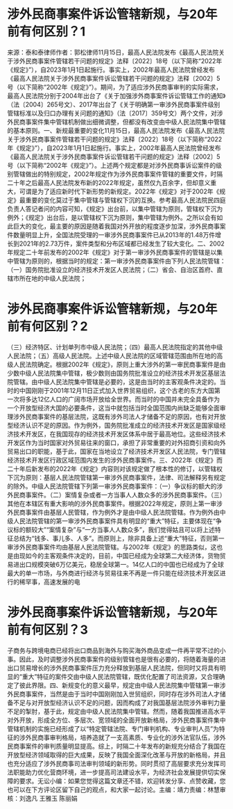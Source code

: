 # 涉外民商事案件诉讼管辖新规，与20年前有何区别？1

来源：泰和泰律师作者：郭松律师11月15日，最高人民法院发布《最高人民法院关于涉外民商事案件管辖若干问题的规定》法释〔2022〕18号（以下简称“2022年《规定》”），自2023年1月1日起施行。事实上，2002年最高人民法院曾经发布《最高人民法院关于涉外民商事案件诉讼管辖若干问题的规定》法释〔2002〕5号（以下简称“2002年《规定》”）。期间，为了适应涉外民商事审判的实际需求，最高人民法院分别于2004年出台了《关于加强涉外商事案件诉讼管辖工作的通知》（法〔2004〕265号文）、2017年出台了《关于明确第一审涉外民商事案件级别管辖标准以及归口办理有关问题的通知》（法〔2017〕359号文）两个文件，对涉外民商事案件集中管辖机制做出细微调整，但都没有改变由中级人民法院集中管辖的基本原则。一、新规最重要的变化11月15日，最高人民法院发布《最高人民法院关于涉外民商事案件管辖若干问题的规定》法释〔2022〕18号（以下简称“2022年《规定》”），自2023年1月1日起施行。事实上，2002年最高人民法院曾经发布《最高人民法院关于涉外民商事案件诉讼管辖若干问题的规定》法释〔2002〕5号（以下简称“2002年《规定》”）。上述两个规定都是对涉外民商事诉讼案件的级别管辖做出的特别规定，2002年规定作为涉外民商事案件管辖的重要文件，时隔二十年之后最高人民法院发布新的2022年规定，虽然仅九百余字，但却意义重大，可谓是为了适应新时代下新形势的新规定。2022年《规定》对于2002年《规定》最重要的变化莫过于集中管辖与管辖权下沉的互换。参考最高人民法院民四庭负责人答记者问的内容可知，《规定》出台前，以集中管辖为原则，管辖权下沉为例外；《规定》出台后，是以管辖权下沉为原则，集中管辖为例外。之所以会有如此巨大的变化，最主要的原因是随着我国对外开放的程度逐步加深，涉外民商事案件数量明显上升，全国法院受理的一审涉外民商事案件已从2013年的1.48万件增长到2021年的2.73万件，案件类型和分布区域都已经发生了较大变化。二、2002年规定二十年前发布的2002年《规定》对于第一审涉外民商事案件的管辖是以集中管辖为原则的，根据当时的规定：第一审涉外民商事案件由下列人民法院管辖：（一）国务院批准设立的经济技术开发区人民法院；（二）省会、自治区首府、直辖市所在地的中级人民法院；

# 涉外民商事案件诉讼管辖新规，与20年前有何区别？2

（三）经济特区、计划单列市中级人民法院；（四）最高人民法院指定的其他中级人民法院；（五）高级人民法院。上述中级人民法院的区域管辖范围由所在地的高级人民法院确定。根据2002年《规定》，原则上重大涉外的第一审民商事案件是由少数中级人民法院集中管辖，极少数则由国务院批准设立的经济技术开发区基层法院管辖。由中级人民法院集中管辖是必要的，这是由当时的主客观条件决定的。当时的中国刚刚于2001年12月11日正式加入世界贸易组织，这个古老的东方大国第一次将多达12亿人口的广阔市场开放给全世界。而当时的中国并未完全具备作为一个开放型经济大国的必要条件，这当中就包括当时全国范围内尚缺乏能够全面审理涉外民商事案件的基层法院，这既有涉外司法人才储备不足的原因，也有对开放型经济认识不足的原因。作为例外，国务院批准成立的经济技术开发区是国家级经济技术开发区，在我国现存的经济技术开发区体系中居于最高地位。这些经济技术开发区作为当时国家对外贸易往来的窗口，承担了非常重要的对外招商引资和向外贸易出口的职能，基于此，国家在当地设立了经济技术开发区人民法院，专门管辖经济技术开发区行政区域范围内发生的涉外民商事案件。三、2022年《规定》而二十年后新发布的2022年《规定》内容则对该规定做了根本性的修订，以管辖权下沉为原则：基层人民法院管辖第一审涉外民商事案件，法律、司法解释另有规定的除外。中级人民法院管辖下列第一审涉外民商事案件：（一）争议标的额大的涉外民商事案件。（二）案情复杂或者一方当事人人数众多的涉外民商事案件。（三）其他在本辖区有重大影响的涉外民商事案件。根据2022年规定，原则上第一审涉外民商事案件由基层人民管辖，作为例外才是由中级人民法院管辖。作为例外由中级人民法院管辖的第一审涉外民商事案件具有明显的“重大”特征，主要体现在“争议标的额较大”“案情复杂”与“一方当事人人数众多”，我们觉得姑且可以将上述特征总结为“钱多、事儿多、人多”。而原则上，除非具备上述“重大”特征，否则第一审涉外民商事案件均由基层人民法院管辖。与2002年《规定》的思路类似，这也是由现如今的主客观条件决定的，目前，中国已经成为全球第二大经济体，货物贸易进出口规模突破6万亿美元，稳居全球第一。14亿人口的中国也已经成为了全球最大的单一市场，与外商进行经济与贸易往来不再是一件只能在经济技术开发区进行的稀罕事，高速发展的电

# 涉外民商事案件诉讼管辖新规，与20年前有何区别？3

子商务与跨境电商已经将出口商品到海外与购买海外商品变成一件再平常不过的小事。因此，及时调整涉外民商事案件的级别管辖也是很有必要的，将随着海量的进出口贸易增长的涉外民商事案件压力充分释放到基层人民法院，但同时又将具有明显的“重大”特征的案件交由中级人民法院管辖，既优化配置了司法资源，又合理确定了彼此界限。四、新规变化的意义最早，规定由中级人民法院集中管辖第一审涉外民商事案件，当然是由于当时中国刚刚加入世贸组织，同时存在涉外司法人才储备不足与对开放型经济认识不足的问题，因而构成了对我国基层法院涉外审判力量不足的掣肘，基于此，规定由中级人民法院集中管辖。然而，随着我国推进高水平对外开放，形成全方位、多层次、宽领域的全面开放新格局，涉外民商事案件集中管辖机制的实施已经形成了以“特定管辖法院、专门审判机构、专业审判人员”为特征的涉外民商事审判格局，培养造就了一支高素质、专业化的涉外法官队伍，涉外民商事案件的审判质量明显提高。综上，时隔二十年发布的新规充分结合了我国在开放型经济领域取得的巨大成果，反映了我国全面深化改革与开放的新格局，并且也充分适应了涉外民商事司法审判领域的新形势。同时贯彻了高层要求充分发挥司法职能助力优化营商环境，进一步提高司法建设水平，为经济社会发展提供切实保障的要求。无讼小编：如果您觉得这篇文章还不错，欢迎转发分享、点赞收藏，您也可以在下方评论区留下自己的观点，和大家一起讨论。主编：靖力责编：林慧审核：刘逸凡 王雅玉 陈丽娟 

